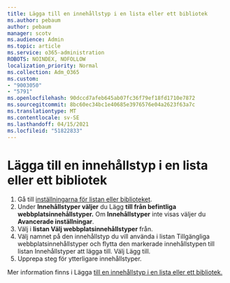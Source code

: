 ```yaml
---
title: Lägga till en innehållstyp i en lista eller ett bibliotek
ms.author: pebaum
author: pebaum
manager: scotv
ms.audience: Admin
ms.topic: article
ms.service: o365-administration
ROBOTS: NOINDEX, NOFOLLOW
localization_priority: Normal
ms.collection: Adm_O365
ms.custom:
- "9003050"
- "5791"
ms.openlocfilehash: 90dccd7afeb645ab07fc36f79ef18fd1710e7872
ms.sourcegitcommit: 8bc60ec34bc1e40685e3976576e04a2623f63a7c
ms.translationtype: MT
ms.contentlocale: sv-SE
ms.lasthandoff: 04/15/2021
ms.locfileid: "51822833"
---
```

# <a name="add-a-content-type-to-a-list-or-library"></a>Lägga till en innehållstyp i en lista eller ett bibliotek

1. Gå till  [inställningarna för listan eller biblioteket](https://support.microsoft.com/en-us/office/edit-list-settings-in-sharepoint-online-4d35793b-246e-42a3-990c-563a83795b7f).
2. Under **Innehållstyper väljer** du Lägg **till från befintliga webbplatsinnehållstyper.** Om  **Innehållstyper**  inte visas väljer du  **Avancerade inställningar**.
3. Välj i  **listan Välj webbplatsinnehållstyper**  från.
4. Välj namnet på den innehållstyp du vill använda i listan Tillgängliga webbplatsinnehållstyper och flytta den markerade innehållstypen till listan Innehållstyper att lägga till. Välj Lägg till.
5. Upprepa steg för ytterligare innehållstyper.

Mer information finns i Lägga [till en innehållstyp i en lista eller ett bibliotek.](https://support.microsoft.com/en-us/office/add-a-content-type-to-a-list-or-library-917366ae-f7a2-47ad-87a5-9689a1884e60)